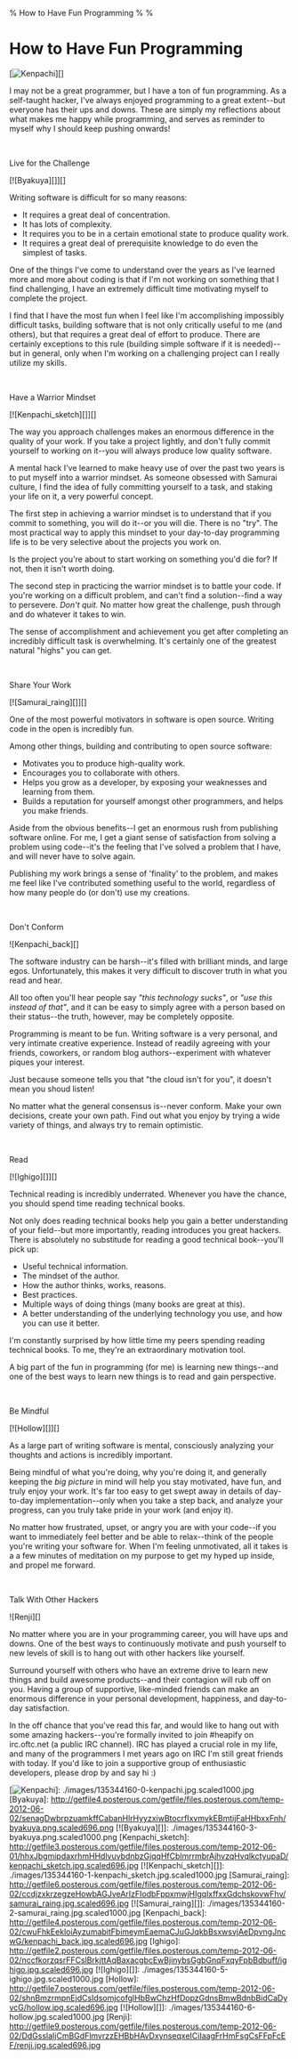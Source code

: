 % How to Have Fun Programming
%
%

# How to Have Fun Programming

[![Kenpachi][]][]

I may not be a great programmer, but I have a ton of fun programming. As a
self-taught hacker, I've always enjoyed programming to a great extent--but
everyone has their ups and downs. These are simply my reflections about what
makes me happy while programming, and serves as reminder to myself why I should
keep pushing onwards!

 

Live for the Challenge

[![Byakuya][]][]

Writing software is difficult for so many reasons:

-   It requires a great deal of concentration.
-   It has lots of complexity.
-   It requires you to be in a certain emotional state to produce quality work.
-   It requires a great deal of prerequisite knowledge to do even the simplest
    of tasks.

One of the things I've come to understand over the years as I've learned more
and more about coding is that if I'm not working on something that I find
challenging, I have an extremely difficult time motivating myself to complete
the project.

I find that I have the most fun when I feel like I'm accomplishing impossibly
difficult tasks, building software that is not only critically useful to me (and
others), but that requires a great deal of effort to produce. There are
certainly exceptions to this rule (building simple software if it is
needed)--but in general, only when I'm working on a challenging project can I
really utilize my skills.

 

Have a Warrior Mindset

[![Kenpachi\_sketch][]][]

The way you approach challenges makes an enormous difference in the quality of
your work. If you take a project lightly, and don't fully commit yourself to
working on it--you will always produce low quality software.

A mental hack I've learned to make heavy use of over the past two years is to
put myself into a warrior mindset. As someone obsessed with Samurai culture, I
find the idea of fully committing yourself to a task, and staking your life on
it, a very powerful concept.

The first step in achieving a warrior mindset is to understand that if you
commit to something, you will do it--or you will die. There is no "try". The
most practical way to apply this mindset to your day-to-day programming life is
to be very selective about the projects you work on.

Is the project you're about to start working on something you'd die for? If not,
then it isn't worth doing.

The second step in practicing the warrior mindset is to battle your code. If
you're working on a difficult problem, and can't find a solution--find a way
to persevere. *Don't quit.* No matter how great the challenge, push through and
do whatever it takes to win.

The sense of accomplishment and achievement you get after completing an
incredibly difficult task is overwhelming. It's certainly one of the greatest
natural "highs" you can get.

 

Share Your Work

[![Samurai\_raing][]][]

One of the most powerful motivators in software is open source. Writing code in
the open is incredibly fun.

Among other things, building and contributing to open source software:

-   Motivates you to produce high-quality work.
-   Encourages you to collaborate with others.
-   Helps you grow as a developer, by exposing your weaknesses and learning from
    them.
-   Builds a reputation for yourself amongst other programmers, and helps you
    make friends.

Aside from the obvious benefits--I get an enormous rush from publishing software
online. For me, I get a giant sense of satisfaction from solving a problem using
code--it's the feeling that I've solved a problem that I have, and will never
have to solve again.

Publishing my work brings a sense of 'finality' to the problem, and makes me
feel like I've contributed something useful to the world, regardless of how many
people do (or don't) use my creations.

 

Don't Conform

![Kenpachi\_back][]

The software industry can be harsh--it's filled with brilliant minds, and large
egos. Unfortunately, this makes it very difficult to discover truth in what you
read and hear.

All too often you'll hear people say *"this technology sucks"*, or *"use this
instead of that"*, and it can be easy to simply agree with a person based on
their status--the truth, however, may be completely opposite.

Programming is meant to be fun. Writing software is a very personal, and very
intimate creative experience. Instead of readily agreeing with your friends,
coworkers, or random blog authors--experiment with whatever piques your
interest.

Just because someone tells you that "the cloud isn't for you", it doesn't mean
you shoud listen!

No matter what the general consensus is--never conform. Make your own decisions,
create your own path. Find out what you enjoy by trying a wide variety of
things, and always try to remain optimistic.

 

Read

[![Ighigo][]][]

Technical reading is incredibly underrated. Whenever you have the chance, you
should spend time reading technical books.

Not only does reading technical books help you gain a better understanding of
your field--but more importantly, reading introduces you great hackers. There is
absolutely no substitude for reading a good technical book--you'll pick up:

-   Useful technical information.
-   The mindset of the author.
-   How the author thinks, works, reasons.
-   Best practices.
-   Multiple ways of doing things (many books are great at this).
-   A better understanding of the underlying technology you use, and how you can
    use it better.

I'm constantly surprised by how little time my peers spending reading technical
books. To me, they're an extraordinary motivation tool.

A big part of the fun in programming (for me) is learning new things--and one of
the best ways to learn new things is to read and gain perspective.

 

Be Mindful

[![Hollow][]][]

As a large part of writing software is mental, consciously analyzing your
thoughts and actions is incredibly important.

Being mindful of what you're doing, why you're doing it, and generally keeping
the *big picture* in mind will help you stay motivated, have fun, and truly
enjoy your work. It's far too easy to get swept away in details of day-to-day
implementation--only when you take a step back, and analyze your progress, can
you truly take pride in your work (and enjoy it).

No matter how frustrated, upset, or angry you are with your code--if you want to
immediately feel better and be able to relax--think of the people you're writing
your software for. When I'm feeling unmotivated, all it takes is a a few minutes
of meditation on my purpose to get my hyped up inside, and propel me forward.

 

Talk With Other Hackers

![Renji][]

No matter where you are in your programming career, you will have ups and downs.
One of the best ways to continuously motivate and push yourself to new levels of
skill is to hang out with other hackers like yourself.

Surround yourself with others who have an extreme drive to learn new things and
build awesome products--and their contagion will rub off on you. Having a group
of supportive, like-minded friends can make an enormous difference in your
personal development, happiness, and day-to-day satisfaction.

In the off chance that you've read this far, and would like to hang out with
some amazing hackers--you're formally invited to join \#heapify on irc.oftc.net
(a public IRC channel). IRC has played a crucial role in my life, and many of
the programmers I met years ago on IRC I'm still great friends with today. If
you'd like to join a supportive group of enthusiastic developers, please drop by
and say hi :)

  [Kenpachi]: http://getfile1.posterous.com/getfile/files.posterous.com/temp-2012-06-01/qrdlEfnsiyAtfHneivghFudgxnjtmupIhbuyEaaHekvGgCwuBFDFntjyqunn/kenpachi.jpg.scaled696.jpg
  [![Kenpachi][]]: ./images/135344160-0-kenpachi.jpg.scaled1000.jpg
  [Byakuya]: http://getfile4.posterous.com/getfile/files.posterous.com/temp-2012-06-02/senagDwbrpzuamkffCabanHlrHyyzxiwBtocrfIxvmykEBmtijFaHHbxxFnh/byakuya.png.scaled696.png
  [![Byakuya][]]: ./images/135344160-3-byakuya.png.scaled1000.png
  [Kenpachi\_sketch]: http://getfile3.posterous.com/getfile/files.posterous.com/temp-2012-06-01/hhxJbgmipdaxrhmHHdlvuvbdnbzGjqqHfCblmrrmbrAjhvzqHvqlkctyupaD/kenpachi_sketch.jpg.scaled696.jpg
  [![Kenpachi\_sketch][]]: ./images/135344160-1-kenpachi_sketch.jpg.scaled1000.jpg
  [Samurai\_raing]: http://getfile6.posterous.com/getfile/files.posterous.com/temp-2012-06-02/ccdjzxkrzegzeHowbAGJveArIzFIodbFppxmwjHIgqlxffxxGdchskovwFhv/samurai_raing.jpg.scaled696.jpg
  [![Samurai\_raing][]]: ./images/135344160-2-samurai_raing.jpg.scaled1000.jpg
  [Kenpachi\_back]: http://getfile4.posterous.com/getfile/files.posterous.com/temp-2012-06-02/cwuFhkEekloiAyzumabitFbimeymEaemaCJuGJqkbBsxwsvjAeDpvngJncwG/kenpachi_back.jpg.scaled696.jpg
  [Ighigo]: http://getfile2.posterous.com/getfile/files.posterous.com/temp-2012-06-02/nccfkorzqsrFFCslBrkjttAqBaxacgbcEwBjinybsGgbGnqFxqyFpbBdbuff/ighigo.jpg.scaled696.jpg
  [![Ighigo][]]: ./images/135344160-5-ighigo.jpg.scaled1000.jpg
  [Hollow]: http://getfile7.posterous.com/getfile/files.posterous.com/temp-2012-06-02/shnBmzrmpnEjdCsIdsomjcofglHbBwChzHfDopzGdnsBmwBdnbBidCaDyvcG/hollow.jpg.scaled696.jpg
  [![Hollow][]]: ./images/135344160-6-hollow.jpg.scaled1000.jpg
  [Renji]: http://getfile9.posterous.com/getfile/files.posterous.com/temp-2012-06-02/DdGsslaIjCmBGdFlmvrzzEHBbHAvDxynseqxeICiIaagFrHmFsgCsFFpFcEF/renji.jpg.scaled696.jpg

